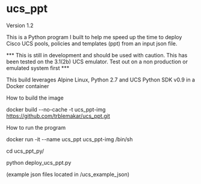 # ucs_ppt
Version 1.2

This is a Python program I built to help me speed up the time to deploy Cisco UCS pools, policies and templates (ppt) from an input json file.

*** This is still in development and should be used with caution. This has been tested on the 3.1(2b) UCS emulator. Test out on a non production or emulated system first ***

This build leverages Alpine Linux, Python 2.7 and UCS Python SDK v0.9 in a Docker container

How to build the image

docker build --no-cache -t ucs_ppt-img https://github.com/trblemakar/ucs_ppt.git

How to run the program

docker run -it --name ucs_ppt ucs_ppt-img /bin/sh

cd ucs_ppt_py/

python deploy_ucs_ppt.py

(example json files located in /ucs_example_json)
